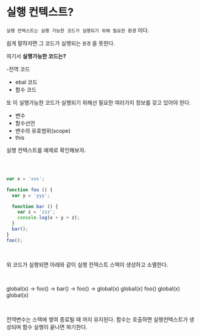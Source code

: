<br>


# 실행 컨텍스트?

`실행 컨텍스트는 실행 가능한 코드가 실행되기 위해 필요한 환경` 이다. 

쉽게 말하자면 그 코드가 실행되는 `환경` 을 뜻한다. 

여기서 **실행가능한 코드는?**

-전역 코드
- ebal 코드
- 함수 코드

또 이 실행가능한 코드가 실행되기 위해선 필요한 여러가지 정보를 갖고 있어야 한다.

- 변수
- 함수선언
- 변수의 유효범위(scope)
- this

실행 컨텍스트를 예제로 확인해보자.

<br>

```jsx

var x = 'xxx';

function foo () {
  var y = 'yyy';

  function bar () {
    var z = 'zzz';
    console.log(x + y + z);
  }
  bar();
}
foo();

```

<br>


위 코드가 실행되면 아래와 같이 실행 컨텍스트 스택이 생성하고 소멸한다.

<br>

global(x) -> foo()   ->  bar()  ->  foo()   -> global(x)
            global(x)    foo()     global(x)
                        global(x)
                      
<br>

전역변수는 스택에 쌓여 종료될 때 까지 유지된다. 함수는 호출하면 실행컨텍스트가 생성되며 함수 실행이 끝나면 파기한다. 
